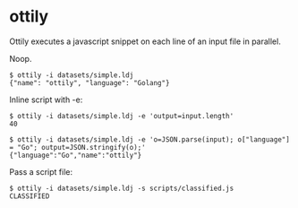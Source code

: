ottily
======

Ottily executes a javascript snippet on each line of an input file in parallel.

Noop.

    $ ottily -i datasets/simple.ldj
    {"name": "ottily", "language": "Golang"}

Inline script with -e:

    $ ottily -i datasets/simple.ldj -e 'output=input.length'
    40

    $ ottily -i datasets/simple.ldj -e 'o=JSON.parse(input); o["language"] = "Go"; output=JSON.stringify(o);'
    {"language":"Go","name":"ottily"}

Pass a script file:

    $ ottily -i datasets/simple.ldj -s scripts/classified.js
    CLASSIFIED

